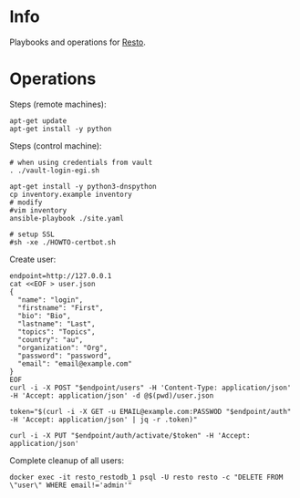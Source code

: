 # Info

Playbooks and operations for [Resto](https://github.com/jjrom/resto/).

# Operations

Steps (remote machines):

    apt-get update
    apt-get install -y python

Steps (control machine):

    # when using credentials from vault
    . ./vault-login-egi.sh

    apt-get install -y python3-dnspython
    cp inventory.example inventory
    # modify
    #vim inventory
    ansible-playbook ./site.yaml

    # setup SSL
    #sh -xe ./HOWTO-certbot.sh

Create user:

    endpoint=http://127.0.0.1
    cat <<EOF > user.json
    {
      "name": "login",
      "firstname": "First",
      "bio": "Bio",
      "lastname": "Last",
      "topics": "Topics",
      "country": "au",
      "organization": "Org",
      "password": "password",
      "email": "email@example.com"
    }
    EOF
    curl -i -X POST "$endpoint/users" -H 'Content-Type: application/json' -H 'Accept: application/json' -d @$(pwd)/user.json

    token="$(curl -i -X GET -u EMAIL@example.com:PASSWOD "$endpoint/auth" -H 'Accept: application/json' | jq -r .token)"

    curl -i -X PUT "$endpoint/auth/activate/$token" -H 'Accept: application/json'

Complete cleanup of all users:

    docker exec -it resto_restodb_1 psql -U resto resto -c "DELETE FROM \"user\" WHERE email!='admin'"
